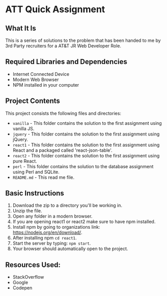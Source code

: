 # ATT Quick Assignment

## What It Is
This is a series of solutions to the problem that has been handed to me by 3rd Party recruiters for a AT&T JR Web Developer Role.


## Required Libraries and Dependencies

* Internet Connected Device
* Modern Web Browser
* NPM installed in your computer

## Project Contents
This project consists the following files and directories:

* `vanilla` - This folder contains the solution to the first assignment using vanilla JS.
* `jquery` - This folder contains the solution to the first assignment using jQuery.
* `react1` - This folder contains the solution to the first assignment using React and a packaged called 'react-json-table'.
* `react2` - This folder contains the solution to the first assignment using pure React.
* `perl` - This folder contains the solution to the database assignment using Perl and SQLite.
* `README.md` - This read me file.

## Basic Instructions
1. Download the zip to a directory you'll be working in.
2. Unzip the file.
3. Open any folder in a modern browser.
4. If you are opening react1 or react2 make sure to have npm installed.
5. Install npm by going to organizations link: https://nodejs.org/en/download/.
6. After installing npm `cd react1`.
7. Start the server by typing: `npm start`.
8. Your browser should automatically open to the project.

## Resources Used:
* StackOverflow
* Google
* Codepen
